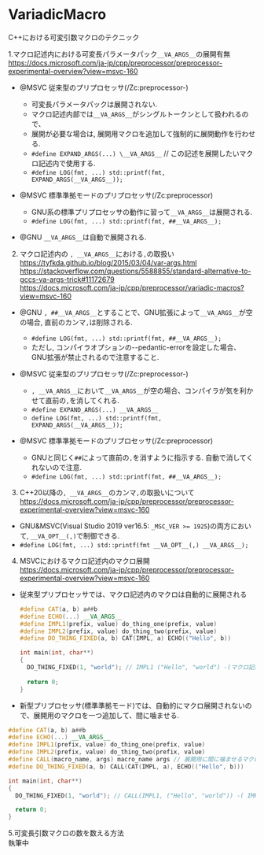 # VariadicMacro
C++における可変引数マクロのテクニック  

1.マクロ記述内における可変長パラメータパック`__VA_ARGS__`の展開有無  
https://docs.microsoft.com/ja-jp/cpp/preprocessor/preprocessor-experimental-overview?view=msvc-160  

  - @MSVC 従来型のプリプロセッサ(/Zc:preprocessor-)  
      - 可変長パラメータパックは展開されない.  
      - マクロ記述内部では`__VA_ARGS__`がシングルトークンとして扱われるので、  
      - 展開が必要な場合は, 展開用マクロを追加して強制的に展開動作を行わせる.  
      - `#define EXPAND_ARGS(...) \__VA_ARGS__` // この記述を展開したいマクロ記述内で使用する.  
      - `#define LOG(fmt, ...) std::printf(fmt, EXPAND_ARGS(__VA_ARGS__));`  
        
  - @MSVC 標準準拠モードのプリプロセッサ(/Zc:preprocessor)  
      - GNU系の標準プリプロセッサの動作に習って`__VA_ARGS__`は展開される.  
      - `#define LOG(fmt, ...) std::printf(fmt, ##__VA_ARGS__);`  
        
  - @GNU `__VA_ARGS__`は自動で展開される.  
          
  
2. マクロ記述内の `, __VA_ARGS__`における`,`の取扱い  
https://tyfkda.github.io/blog/2015/03/04/var-args.html  
https://stackoverflow.com/questions/5588855/standard-alternative-to-gccs-va-args-trick#11172679  
https://docs.microsoft.com/ja-jp/cpp/preprocessor/variadic-macros?view=msvc-160  
    
  - @GNU `, ##__VA_ARGS__`とすることで、GNU拡張によって`__VA_ARGS__`が空の場合, 直前のカンマ`,`は削除される.  
    - `#define LOG(fmt, ...) std::printf(fmt, ##__VA_ARGS__);`  
    - ただし, コンパイラオプションの--pedantic-errorを設定した場合、GNU拡張が禁止されるので注意すること.  
    
  - @MSVC 従来型のプリプロセッサ(/Zc:preprocessor-)  
    - `, __VA_ARGS__`において`__VA_ARGS__`が空の場合、コンパイラが気を利かせて直前の`,`を消してくれる.
    - `#define EXPAND_ARGS(...) __VA_ARGS__`
    - `define LOG(fmt, ...) std::printf(fmt, EXPAND_ARGS(__VA_ARGS__));`
 
  - @MSVC 標準準拠モードのプリプロセッサ(/Zc:preprocessor)  
    - GNUと同じく`##`によって直前の`,`を消すように指示する. 自動で消してくれないので注意.  
    - `#define LOG(fmt, ...) std::printf(fmt, ##__VA_ARGS__);`
  
  
3. C++20以降の`, __VA_ARGS__`のカンマ`,`の取扱いについて  
https://docs.microsoft.com/ja-jp/cpp/preprocessor/preprocessor-experimental-overview?view=msvc-160  

  - GNU&MSVC(Visual Studio 2019 ver16.5: `_MSC_VER >= 1925`)の両方において, `__VA_OPT__(,)`で制御できる.
  - `#define LOG(fmt, ...) std::printf(fmt __VA_OPT__(,) __VA_ARGS__);`
  
  
  
4. MSVCにおけるマクロ記述内のマクロ展開  
https://docs.microsoft.com/ja-jp/cpp/preprocessor/preprocessor-experimental-overview?view=msvc-160  

  - 従来型プリプロセッサでは、マクロ記述内のマクロは自動的に展開される
    ```cpp:traditional_macro.cpp 
    #define CAT(a, b) a##b
    #define ECHO(...) __VA_ARGS__
    #define IMPL1(prefix, value) do_thing_one(prefix, value)
    #define IMPL2(prefix, value) do_thing_two(prefix, value)
    #define DO_THING_FIXED(a, b) CAT(IMPL, a) ECHO(("Hello", b))
    
    int main(int, char**)
    {
      DO_THING_FIXED(1, "world"); // IMPL1 ("Hello", "world") -(マクロ記述内のマクロが自動展開される)-> do_thing_one("Hello", "world")
      
      return 0;
    }
    ```
  - 新型プリプロセッサ(標準準拠モード)では、自動的にマクロ展開されないので、展開用のマクロを一つ追加して、間に噛ませる.
  ```cpp:new_macro.cpp
  #define CAT(a, b) a##b
  #define ECHO(...) __VA_ARGS__
  #define IMPL1(prefix, value) do_thing_one(prefix, value)
  #define IMPL2(prefix, value) do_thing_two(prefix, value)
  #define CALL(macro_name, args) macro_name args // 展開用に間に噛ませるマクロ
  #define DO_THING_FIXED(a, b) CALL(CAT(IMPL, a), ECHO(("Hello", b)))
  
  int main(int, char**)
  {
    DO_THING_FIXED(1, "world"); // CALL(IMPL1, ("Hello", "world")) -( IMPL1 ("Hello", "world") )-> do_thing_one("Hello", "world")

    return 0;
  }
  ```
 
5.可変長引数マクロの数を数える方法   
執筆中  
